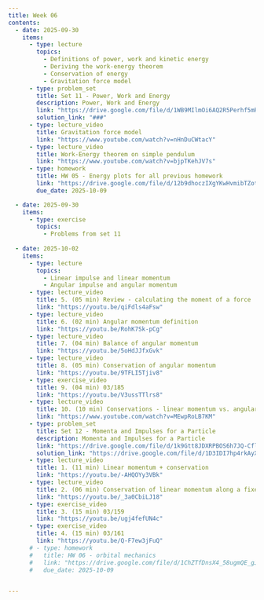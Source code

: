 ```yaml
---
title: Week 06
contents:
  - date: 2025-09-30
    items:
      - type: lecture
        topics:
          - Definitions of power, work and kinetic energy
          - Deriving the work-energy theorem
          - Conservation of energy
          - Gravitation force model
      - type: problem_set
        title: Set 11 - Power, Work and Energy
        description: Power, Work and Energy
        link: "https://drive.google.com/file/d/1WB9MIlmOi6AQ2R5Perhf5mRFoWb9DuHB/view?usp=drivesdk"
        solution_link: "###"
      - type: lecture_video
        title: Gravitation force model
        link: "https://www.youtube.com/watch?v=nHnDuCWtacY"
      - type: lecture_video
        title: Work-Energy theorem on simple pendulum
        link: "https://www.youtube.com/watch?v=bjpTKehJV7s"
      - type: homework
        title: HW 05 - Energy plots for all previous homework
        link: "https://drive.google.com/file/d/12b9dhoczIXgYKwHvmibTZottEld4e_CQ/view?usp=sharing"
        due_date: 2025-10-09

  - date: 2025-09-30
    items:
      - type: exercise
        topics:
          - Problems from set 11
  
  - date: 2025-10-02
    items:
      - type: lecture
        topics:
          - Linear impulse and linear momentum
          - Angular impulse and angular momentum
      - type: lecture_video
        title: 5. (05 min) Review - calculating the moment of a force
        link: "https://youtu.be/qiFdls4aFsw"
      - type: lecture_video
        title: 6. (02 min) Angular momentum definition
        link: "https://youtu.be/RohK7Sk-pCg"
      - type: lecture_video
        title: 7. (04 min) Balance of angular momentum
        link: "https://youtu.be/5oHdJJfxGvk"
      - type: lecture_video
        title: 8. (05 min) Conservation of angular momentum
        link: "https://youtu.be/9TFLI5Tjiv8"
      - type: exercise_video
        title: 9. (04 min) 03/185
        link: "https://youtu.be/V3ussTTlrs8"
      - type: lecture_video
        title: 10. (10 min) Conservations - linear momentum vs. angular momentum vs. energy
        link: "https://www.youtube.com/watch?v=MEwpRoLB7KM"
      - type: problem_set
        title: Set 12 - Momenta and Impulses for a Particle
        description: Momenta and Impulses for a Particle
        link: "https://drive.google.com/file/d/1k9Gtt8JDXRPBOS6h7JQ-CflW7D-ezmMs/view?usp=drivesdk"
        solution_link: "https://drive.google.com/file/d/1D3IDI7hp4rkAyXqQ8OacE-UwXup616qn/view?usp=sharing"
      - type: lecture_video
        title: 1. (11 min) Linear momentum + conservation
        link: "https://youtu.be/-AHQOYy3VBk"
      - type: lecture_video
        title: 2. (06 min) Conservation of linear momentum along a fixed direction
        link: "https://youtu.be/_3a0CbiLJ18"
      - type: exercise_video
        title: 3. (15 min) 03/159
        link: "https://youtu.be/ugj4fefUN4c"
      - type: exercise_video
        title: 4. (15 min) 03/161
        link: "https://youtu.be/Q-F7ew3jFuQ"
      # - type: homework
      #   title: HW 06 - orbital mechanics
      #   link: "https://drive.google.com/file/d/1ChZTfDnsX4_58ugmQE_gJdRsG-Rmqqeb/view?usp=share_link"
      #   due_date: 2025-10-09

      
---
```

